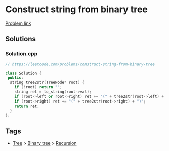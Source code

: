 # Construct string from binary tree

[Problem link](https://leetcode.com/problems/construct-string-from-binary-tree)

## Solutions


### Solution.cpp
```cpp
// https://leetcode.com/problems/construct-string-from-binary-tree

class Solution {
 public:
  string tree2str(TreeNode* root) {
    if (!root) return "";
    string ret = to_string(root->val);
    if (root->left or root->right) ret += "(" + tree2str(root->left) + ")";
    if (root->right) ret += "(" + tree2str(root->right) + ")";
    return ret;
  }
};
```
## Tags

* [Tree](/Collections/tree.md#tree) > [Binary tree](/Collections/tree.md#binary-tree) > [Recursion](/Collections/tree.md#recursion)
